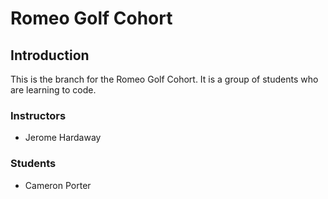 # Romeo Golf Cohort

## Introduction

This is the branch for the Romeo Golf Cohort. It is a group of students who are learning to code.

### Instructors

- Jerome Hardaway

### Students

- Cameron Porter
